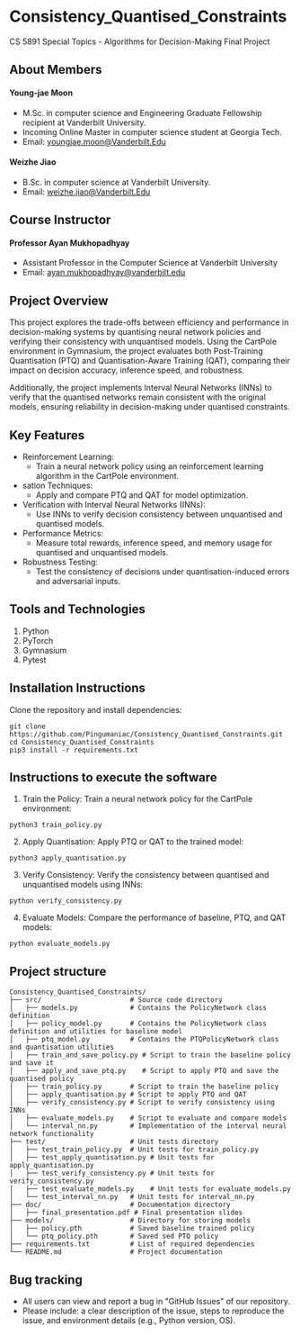 # Consistency_Quantised_Constraints
CS 5891 Special Topics - Algorithms for Decision-Making Final Project

## About Members

#### Young-jae Moon
* M.Sc. in computer science and Engineering Graduate Fellowship recipient at Vanderbilt University.
* Incoming Online Master in computer science student at Georgia Tech.
* Email: youngjae.moon@Vanderbilt.Edu

#### Weizhe Jiao
* B.Sc. in computer science at Vanderbilt University.
* Email: weizhe.jiao@Vanderbilt.Edu

## Course Instructor

#### Professor Ayan Mukhopadhyay
* Assistant Professor in the Computer Science at Vanderbilt University
* Email: ayan.mukhopadhyay@vanderbilt.edu

## Project Overview
This project explores the trade-offs between efficiency and performance in decision-making systems by quantising neural network policies and verifying their consistency with unquantised models. Using the CartPole environment in Gymnasium, the project evaluates both Post-Training Quantisation (PTQ) and Quantisation-Aware Training (QAT), comparing their impact on decision accuracy, inference speed, and robustness.

Additionally, the project implements Interval Neural Networks (INNs) to verify that the quantised networks remain consistent with the original models, ensuring reliability in decision-making under quantised constraints.

## Key Features
- Reinforcement Learning:
  - Train a neural network policy using an reinforcement learning algorithm in the CartPole environment.
- sation Techniques:
  - Apply and compare PTQ and QAT for model optimization.
- Verification with Interval Neural Networks (INNs):
  - Use INNs to verify decision consistency between unquantised and quantised models.
- Performance Metrics:
  - Measure total rewards, inference speed, and memory usage for quantised and unquantised models.
- Robustness Testing:
  - Test the consistency of decisions under quantisation-induced errors and adversarial inputs.


## Tools and Technologies

1. Python
2. PyTorch
3. Gymnasium
4. Pytest

## Installation Instructions

Clone the repository and install dependencies:
```
git clone https://github.com/Pingumaniac/Consistency_Quantised_Constraints.git
cd Consistency_Quantised_Constraints
pip3 install -r requirements.txt
```

## Instructions to execute the software

1. Train the Policy: Train a neural network policy for the CartPole environment:
```
python3 train_policy.py
```

2. Apply Quantisation: Apply PTQ or QAT to the trained model:
```
python3 apply_quantisation.py
```

3. Verify Consistency: Verify the consistency between quantised and unquantised models using INNs:
```
python verify_consistency.py
```

4. Evaluate Models: Compare the performance of baseline, PTQ, and QAT models:
```
python evaluate_models.py
```

## Project structure
```
Consistency_Quantised_Constraints/
├── src/                      # Source code directory
│   ├── models.py             # Contains the PolicyNetwork class definition
│   ├── policy_model.py       # Contains the PolicyNetwork class definition and utilities for baseline model
│   ├── ptq_model.py          # Contains the PTQPolicyNetwork class and quantisation utilities
│   ├── train_and_save_policy.py # Script to train the baseline policy and save it
│   ├── apply_and_save_ptq.py    # Script to apply PTQ and save the quantised policy
│   ├── train_policy.py       # Script to train the baseline policy
│   ├── apply_quantisation.py # Script to apply PTQ and QAT
│   ├── verify_consistency.py # Script to verify consistency using INNs
│   ├── evaluate_models.py    # Script to evaluate and compare models
│   └── interval_nn.py        # Implementation of the interval neural network functionality
├── test/                     # Unit tests directory
│   ├── test_train_policy.py  # Unit tests for train_policy.py
│   ├── test_apply_quantisation.py # Unit tests for apply_quantisation.py
│   ├── test_verify_consistency.py # Unit tests for verify_consistency.py
│   ├── test_evaluate_models.py    # Unit tests for evaluate_models.py
│   └── test_interval_nn.py   # Unit tests for interval_nn.py
├── doc/                      # Documentation directory
│   ├── final_presentation.pdf # Final presentation slides
├── models/                   # Directory for storing models
│   ├── policy.pth            # Saved baseline trained policy
│   └── ptq_policy.pth        # Saved sed PTQ policy
├── requirements.txt          # List of required dependencies
└── README.md                 # Project documentation

```


## Bug tracking

* All users can view and report a bug in "GitHub Issues" of our repository.
* Please include: a clear description of the issue, steps to reproduce the issue, and environment details (e.g., Python version, OS).
